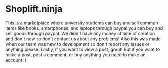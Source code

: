 # Shoplift.ninja
This is a marketplace where university students can buy and sell common items like books, smartphones, and laptops through paypal you can buy and sell goods through paypal. We didn't have any money at time of creation and don't now so don't contact us about any problems! Also this was made when our team was new to development so don't report any issues or anything please. Lastly, if you want to view a post, great! But if you want to make a post, post a comment, or buy anything you need to make an account :)
